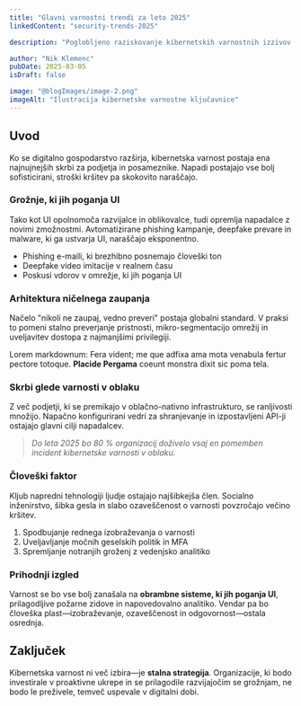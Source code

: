 ```yaml
---
title: "Glavni varnostni trendi za leto 2025"
linkedContent: "security-trends-2025"

description: "Poglobljeno raziskovanje kibernetskih varnostnih izzivov in rešitev, ki opredeljujejo digitalno pokrajino leta 2025."

author: "Nik Klemenc"
pubDate: 2025-03-05
isDraft: false

image: "@blogImages/image-2.png"
imageAlt: "Ilustracija kibernetske varnostne ključavnice"
---
```


## Uvod

Ko se digitalno gospodarstvo razširja, kibernetska varnost postaja ena najnujnejših skrbi za podjetja in posameznike. Napadi postajajo vse bolj sofisticirani, stroški kršitev pa skokovito naraščajo.

### Grožnje, ki jih poganja UI

Tako kot UI opolnomoča razvijalce in oblikovalce, tudi opremlja napadalce z novimi zmožnostmi. Avtomatizirane phishing kampanje, deepfake prevare in malware, ki ga ustvarja UI, naraščajo eksponentno.

-   Phishing e-maili, ki brezhibno posnemajo človeški ton
-   Deepfake video imitacije v realnem času
-   Poskusi vdorov v omrežje, ki jih poganja UI

### Arhitektura ničelnega zaupanja

Načelo "nikoli ne zaupaj, vedno preveri" postaja globalni standard. V praksi to pomeni stalno preverjanje pristnosti, mikro-segmentacijo omrežij in uveljavitev dostopa z najmanjšimi privilegiji.

Lorem markdownum: Fera vident; me que adfixa ama mota venabula fertur pectore totoque. **Placide Pergama** coeunt monstra dixit sic poma tela.

### Skrbi glede varnosti v oblaku

Z več podjetji, ki se premikajo v oblačno-nativno infrastrukturo, se ranljivosti množijo. Napačno konfigurirani vedri za shranjevanje in izpostavljeni API-ji ostajajo glavni cilji napadalcev.

> _Do leta 2025 bo 80 % organizacij doživelo vsaj en pomemben incident kibernetske varnosti v oblaku._

### Človeški faktor

Kljub napredni tehnologiji ljudje ostajajo najšibkejša člen. Socialno inženirstvo, šibka gesla in slabo ozaveščenost o varnosti povzročajo večino kršitev.

1. Spodbujanje rednega izobraževanja o varnosti
2. Uveljavljanje močnih geselskih politik in MFA
3. Spremljanje notranjih groženj z vedenjsko analitiko

### Prihodnji izgled

Varnost se bo vse bolj zanašala na **obrambne sisteme, ki jih poganja UI**, prilagodljive požarne zidove in napovedovalno analitiko. Vendar pa bo človeška plast—izobraževanje, ozaveščenost in odgovornost—ostala osrednja.

## Zaključek

Kibernetska varnost ni več izbira—je **stalna strategija**. Organizacije, ki bodo investirale v proaktivne ukrepe in se prilagodile razvijajočim se grožnjam, ne bodo le preživele, temveč uspevale v digitalni dobi.
